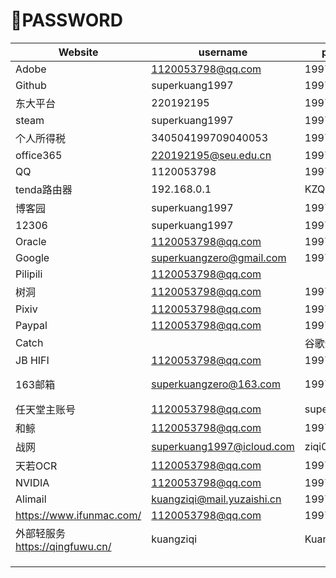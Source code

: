 # 🔏PASSWORD



| Website                            | username                   | password       | remarks                |
| ---------------------------------- | -------------------------- | -------------- | ---------------------- |
| Adobe                              | 1120053798@qq.com          | 199794Kzq      |                        |
| Github                             | superkuang1997             | 199794kzq      |                        |
| 东大平台                           | 220192195                  | 199794kzq      |                        |
| steam                              | superkuang1997             | 199794Kzq      |                        |
| 个人所得税                         | 340504199709040053         | 199794Kzq      |                        |
| office365                          | 220192195@seu.edu.cn       | 199794kzq      |                        |
| QQ                                 | 1120053798                 | 199794Kzq!@    |                        |
| tenda路由器                        | 192.168.0.1                | KZQ2499688     |                        |
| 博客园                             | superkuang1997             | 199794kzq      |                        |
| 12306                              | superkuang1997             | 199794kzq      |                        |
| Oracle                             | 1120053798@qq.com          | 199794Kzq      |                        |
| Google                             | superkuangzero@gmail.com   | 199794Kzq.     |                        |
| Pilipili                           | 1120053798@qq.com          |                |                        |
| 树洞                               | 1120053798@qq.com          | 199794Kzq      |                        |
| Pixiv                              | 1120053798@qq.com          | 199794Kzq      |                        |
| Paypal                             | 1120053798@qq.com          | 199794Kzq!     |                        |
| Catch                              |                            | 谷歌登陆       |                        |
| JB HIFI                            | 1120053798@qq.com          | 199794Kzq      |                        |
| 163邮箱                            | superkuangzero@163.com     | 199794Kzq      | STMP：PLZJKJNSRRLCGGJD |
| 任天堂主账号                       | 1120053798@qq.com          | superkuang1997 |                        |
| 和鲸                               | 1120053798@qq.com          | 199794Kzq.     |                        |
| 战网                               | superkuang1997@icloud.com  | ziqi0904       |                        |
| 天若OCR                            | 1120053798@qq.com          | 199794kzq      |                        |
| NVIDIA                             | 1120053798@qq.com          | 199794Kzq      |                        |
| Alimail                            | kuangziqi@mail.yuzaishi.cn | 199794Kzq      |                        |
| https://www.ifunmac.com/           | 1120053798@qq.com          | 199794         |                        |
| 外部轻服务<br>https://qingfuwu.cn/ | kuangziqi                  | Kuangz7        |                        |
|                                    |                            |                |                        |
|                                    |                            |                |                        |
|                                    |                            |                |                        |

